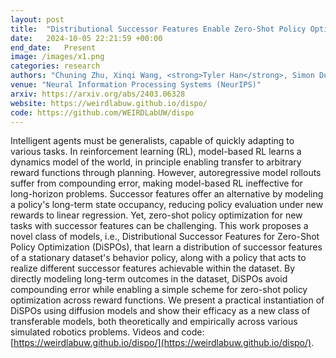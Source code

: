 ```yaml
---
layout: post
title:  "Distributional Successor Features Enable Zero-Shot Policy Optimization"
date:   2024-10-05 22:21:59 +00:00
end_date:   Present
image: /images/x1.png
categories: research
authors: "Chuning Zhu, Xinqi Wang, <strong>Tyler Han</strong>, Simon Du, Abhishek Gupta"
venue: "Neural Information Processing Systems (NeurIPS)"
arxiv: https://arxiv.org/abs/2403.06328
website: https://weirdlabuw.github.io/dispo/
code: https://github.com/WEIRDLabUW/dispo
---
```

Intelligent agents must be generalists, capable of quickly adapting to various tasks. In reinforcement learning (RL), model-based RL learns a dynamics model of the world, in principle enabling transfer to arbitrary reward functions through planning. However, autoregressive model rollouts suffer from compounding error, making model-based RL ineffective for long-horizon problems. Successor features offer an alternative by modeling a policy's long-term state occupancy, reducing policy evaluation under new rewards to linear regression. Yet, zero-shot policy optimization for new tasks with successor features can be challenging. This work proposes a novel class of models, i.e., Distributional Successor Features for Zero-Shot Policy Optimization (DiSPOs), that learn a distribution of successor features of a stationary dataset's behavior policy, along with a policy that acts to realize different successor features achievable within the dataset. By directly modeling long-term outcomes in the dataset, DiSPOs avoid compounding error while enabling a simple scheme for zero-shot policy optimization across reward functions. We present a practical instantiation of DiSPOs using diffusion models and show their efficacy as a new class of transferable models, both theoretically and empirically across various simulated robotics problems. Videos and code: [https://weirdlabuw.github.io/dispo/](https://weirdlabuw.github.io/dispo/).